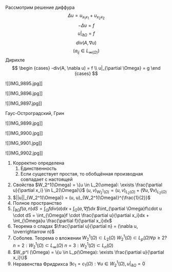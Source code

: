 Рассмотрим решение диффура
$$
\Delta u = u_{x_1x_1} + u_{x_2x_2}
$$
$$
-\Delta u = f
$$
$$
u|_{\partial \Omega} = f
$$
$$
div(A, \nabla u)
$$
$$
(a_{ij} \in L_{\infty(\Omega)})
$$
Дирихле 
$$
\begin {cases}
-div(A, \nabla u) = f \\
u|_{\partial \Omega} = g
\end {cases}
$$

![[IMG_9895.jpg]]

![[IMG_9896.jpg]]

![[IMG_9897.jpg]]



Гаус-Остроградский, Грин

![[IMG_9899.jpg]]

![[IMG_9900.jpg]]

![[IMG_9901.jpg]]

![[IMG_9902.jpg]]

1. Корректно определена
	1. Единственность
	2. Если существует простая, то обобщённая производная совпадает с настоящей
2. Свойства
	$W_2^1(\Omega) = \{u \in L_2(\omega): \exists \frac{\partial u}{\partial x_i} \in L_2(\Omega)\}$
	$(u, v)_{W_2^1(\Omega)} = (u, v)_{L_2(\Omega)} + (\nabla u, \nabla v)_{L_2(\Omega)}$
3. $||u||_{W_2^1(\Omega)} = (u, u)_{W_2^1(\Omega)}^{\frac{1}{2}}$
4. Полное пространство
5. $\int_{\partial \Omega}f(a, n)dS = \int_{\Omega}fdiv(a)dx + \int_{\Omega}(a, \nabla f)dx$
	$\int_{\partial \Omega}f\cdot u \cdot dS = \int_{\Omega}f \cdot \frac{\partial u}{\partial x_i}dx + \int_{\Omega}u \frac{\partial f}{\partial x_i}dx$
6. Теорема о сладах
	$\frac{\partial u}{\partial n} = (\nabla u, \overrightarrow n)$
7. Соболев. Теорема о вложении
	$W_2^1(\Omega) \subset L_2(\Omega)$
	$W_2^1(\Omega) \subset L_p(\Omega) \forall p \geq 2 ?$
	$n = 2:W_2^1(\Omega) \subset L_{\infty}(\Omega)$
	$n = 3:W_2^1(\Omega) \subset L_{n}(\Omega)$
8. $W_p^l (\Omega) = \{u \in L_p(\Omega): \exists \frac{\partial u}{\partial x_i}\}$
9. Неравенства Фридрихса
	$\exists c_1 = c_1(\Omega): \forall u \in W_2^1(\Omega), u|_{\partial \Omega} = 0$